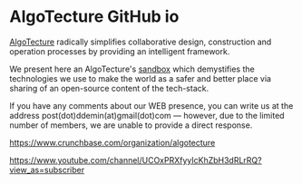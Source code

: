 # AlgoTecture GitHub io
[AlgoTecture](https://algotecture.net/ "AlgoTecture's Homepage") radically simplifies collaborative design, construction and operation processes by providing an intelligent framework.

We present here an AlgoTecture's [sandbox](https://en.wikipedia.org/wiki/Sandbox_(software_development)/) which demystifies the technologies we use to make the world as a safer and better place via sharing of an open-source content of the tech-stack. 

If you have any comments about our WEB presence, you can write us at the address post(dot)ddemin(at)gmail(dot)com — however, due to the limited number of members, we are unable to provide a direct response.

https://www.crunchbase.com/organization/algotecture

https://www.youtube.com/channel/UCOxPRXfyyIcKhZbH3dRLrRQ?view_as=subscriber

